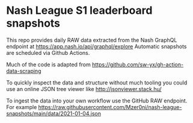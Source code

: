 # Nash League S1 leaderboard snapshots
This repo provides daily RAW data extracted from the Nash GraphQL endpoint at https://app.nash.io/api/graphql/explore
Automatic snapshots are scheduled via Github Actions.

Much of the code is adapted from https://github.com/sw-yx/gh-action-data-scraping

To quickly inspect the data and structure without much tooling you could use an online JSON tree viewer like http://jsonviewer.stack.hu/

To ingest the data into your own workflow use the GitHub RAW endpoint. For example https://raw.githubusercontent.com/Mzer0ni/nash-league-snapshots/main/data/2021-01-04.json